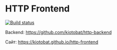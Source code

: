 # HTTP Frontend

[![Build status](https://ci.appveyor.com/api/projects/status/h5bmtxgr7c293g04?svg=true)](https://ci.appveyor.com/project/kiotobat/http-frontend)

Backend: https://github.com/kiotobat/http-backend

Сайт: https://kiotobat.github.io/http-frontend
